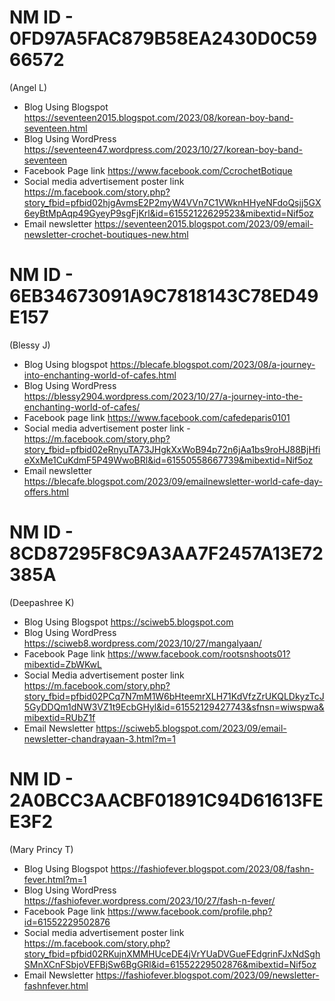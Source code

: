 # NM ID - 0FD97A5FAC879B58EA2430D0C5966572
(Angel L)
- Blog Using Blogspot
https://seventeen2015.blogspot.com/2023/08/korean-boy-band-seventeen.html
- Blog Using WordPress 
https://seventeen47.wordpress.com/2023/10/27/korean-boy-band-seventeen
- Facebook Page link 
https://www.facebook.com/CcrochetBotique
- Social media advertisement poster link
https://m.facebook.com/story.php?story_fbid=pfbid02hjgAvmsE2P2myW4VVn7C1VWknHHyeNFdoQsjj5GX6eyBtMpAqp49GyeyP9sgFjKrl&id=61552122629523&mibextid=Nif5oz
- Email newsletter 
https://seventeen2015.blogspot.com/2023/09/email-newsletter-crochet-boutiques-new.html

# NM ID - 6EB34673091A9C7818143C78ED49E157
(Blessy J)
- Blog Using blogspot 
https://blecafe.blogspot.com/2023/08/a-journey-into-enchanting-world-of-cafes.html  
- Blog Using WordPress 
https://blessy2904.wordpress.com/2023/10/27/a-journey-into-the-enchanting-world-of-cafes/
- Facebook page link 
https://www.facebook.com/cafedeparis0101
- Social media advertisement poster link - https://m.facebook.com/story.php?story_fbid=pfbid02eRnyuTA73JHgkXxWoB94p72n6jAa1bs9roHJ88BjHfieXxMe1CuKdmF5P49WwoBRl&id=61550558667739&mibextid=Nif5oz
- Email newsletter
https://blecafe.blogspot.com/2023/09/emailnewsletter-world-cafe-day-offers.html

# NM ID - 8CD87295F8C9A3AA7F2457A13E72385A
(Deepashree K)
- Blog Using Blogspot
https://sciweb5.blogspot.com
- Blog Using WordPress
https://sciweb8.wordpress.com/2023/10/27/mangalyaan/
- Facebook Page link
https://www.facebook.com/rootsnshoots01?mibextid=ZbWKwL
- Social Media advertisement poster link
https://m.facebook.com/story.php?story_fbid=pfbid02PCq7N7mM1W6bHteemrXLH71KdVfzZrUKQLDkyzTcJ5GyDDQm1dNW3VZ1t9EcbGHyl&id=61552129427743&sfnsn=wiwspwa&mibextid=RUbZ1f
- Email Newsletter 
https://sciweb5.blogspot.com/2023/09/email-newsletter-chandrayaan-3.html?m=1

# NM ID - 2A0BCC3AACBF01891C94D61613FEE3F2
(Mary Princy T)
- Blog Using Blogspot
https://fashiofever.blogspot.com/2023/08/fashn-fever.html?m=1
- Blog Using WordPress 
https://fashiofever.wordpress.com/2023/10/27/fash-n-fever/
- Facebook Page link
https://www.facebook.com/profile.php?id=61552229502876
- Social media advertisement poster link
https://m.facebook.com/story.php?story_fbid=pfbid02RKujnXMMHUceDE4jVrYUaDVGueFEdgrinFJxNdSghSMnXCnFSbjoVEFBjSw6BgGRl&id=61552229502876&mibextid=Nif5oz
- Email Newsletter 
https://fashiofever.blogspot.com/2023/09/newsletter-fashnfever.html
